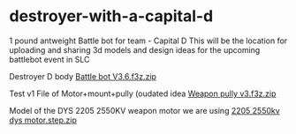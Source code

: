 # destroyer-with-a-capital-d
1 pound antweight Battle bot for team - Capital D
This will be the location for uploading and sharing 3d models and design ideas for the upcoming battlebot event in SLC

Destroyer D body
[Battle bot V3,6.f3z.zip](https://github.com/Starlorddeen/destroyer-with-a-capital-d/files/9571894/Battle.bot.V3.6.f3z.zip)

Test v1 File of Motor+mount+pully (oudated idea
[Weapon pully v3.f3z.zip](https://github.com/Starlorddeen/destroyer-with-a-capital-d/files/9571821/Weapon.pully.v3.f3z.zip)

Model of the DYS 2205 2550KV weapon motor we are using
[2205 2550kv dys motor.step.zip](https://github.com/Starlorddeen/destroyer-with-a-capital-d/files/9571822/2205.2550kv.dys.motor.step.zip)
